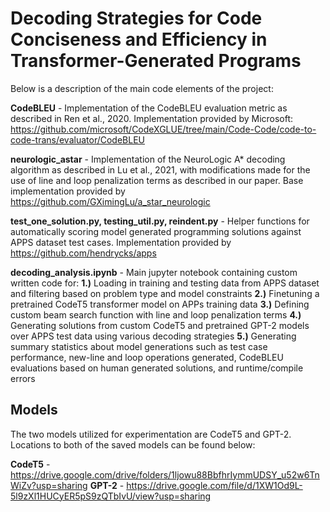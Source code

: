 # Decoding Strategies for Code Conciseness and Efficiency in Transformer-Generated Programs

Below is a description of the main code elements of the project:

**CodeBLEU** - Implementation of the CodeBLEU evaluation metric as described in Ren et al., 2020. Implementation provided by Microsoft: https://github.com/microsoft/CodeXGLUE/tree/main/Code-Code/code-to-code-trans/evaluator/CodeBLEU

**neurologic_astar** - Implementation of the NeuroLogic A* decoding algorithm as described in Lu et al., 2021, with modifications made for the use of line and loop penalization terms as described in our paper. Base implementation provided by https://github.com/GXimingLu/a_star_neurologic

**test_one_solution.py, testing_util.py, reindent.py** - Helper functions for automatically scoring model generated programming solutions against APPS dataset test cases. Implementation provided by https://github.com/hendrycks/apps

**decoding_analysis.ipynb** - Main jupyter notebook containing custom written code for:
  **1.)** Loading in training and testing data from APPS dataset and filtering based on problem type and model constraints
  **2.)** Finetuning a pretrained CodeT5 transformer model on APPs training data
  **3.)** Defining custom beam search function with line and loop penalization terms
  **4.)** Generating solutions from custom CodeT5 and pretrained GPT-2 models over APPS test data using various decoding strategies
  **5.)** Generating summary statistics about model generations such as test case performance, new-line and loop operations generated, CodeBLEU evaluations based on human generated solutions, and runtime/compile errors
  
 ## Models
 The two models utilized for experimentation are CodeT5 and GPT-2. Locations to both of the saved models can be found below:
 
 **CodeT5** - https://drive.google.com/drive/folders/1ljowu88BbfhrIymmUDSY_u52w6TnWiZv?usp=sharing
 **GPT-2** - https://drive.google.com/file/d/1XW1Od9L-5l9zXl1HUCyER5pS9zQTbIvU/view?usp=sharing
